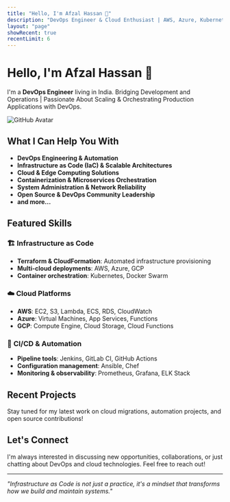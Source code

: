 ```yaml
---
title: "Hello, I'm Afzal Hassan 👋"
description: "DevOps Engineer & Cloud Enthusiast | AWS, Azure, Kubernetes, Terraform"
layout: "page"
showRecent: true
recentLimit: 6
---
```


# Hello, I'm Afzal Hassan 👋

I'm a **DevOps Engineer** living in India. Bridging Development and Operations | Passionate About Scaling & Orchestrating Production Applications with DevOps.

![GitHub Avatar](https://avatars.githubusercontent.com/u/136967348?v=4)

## What I Can Help You With

- **DevOps Engineering & Automation**
- **Infrastructure as Code (IaC) & Scalable Architectures**
- **Cloud & Edge Computing Solutions**
- **Containerization & Microservices Orchestration**
- **System Administration & Network Reliability**
- **Open Source & DevOps Community Leadership**
- **and more...**

## Featured Skills

### 🏗️ **Infrastructure as Code**
- **Terraform & CloudFormation**: Automated infrastructure provisioning
- **Multi-cloud deployments**: AWS, Azure, GCP
- **Container orchestration**: Kubernetes, Docker Swarm

### ☁️ **Cloud Platforms**
- **AWS**: EC2, S3, Lambda, ECS, RDS, CloudWatch
- **Azure**: Virtual Machines, App Services, Functions
- **GCP**: Compute Engine, Cloud Storage, Cloud Functions

### 🔄 **CI/CD & Automation**
- **Pipeline tools**: Jenkins, GitLab CI, GitHub Actions
- **Configuration management**: Ansible, Chef
- **Monitoring & observability**: Prometheus, Grafana, ELK Stack

## Recent Projects

Stay tuned for my latest work on cloud migrations, automation projects, and open source contributions!

## Let's Connect

I'm always interested in discussing new opportunities, collaborations, or just chatting about DevOps and cloud technologies. Feel free to reach out!

---

*"Infrastructure as Code is not just a practice, it's a mindset that transforms how we build and maintain systems."*
